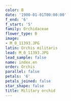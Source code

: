 ```yaml
---
color: B
date: '1900-01-01T00:00:00'
f_end: '6'
f_start: '5'
family: Orchidaceae
flower_type: B
image:
- M_0_11393.JPG
latin: Orchis militaris
lead: M_0_11393.JPG
lead_sample: false
name: index.en
order: Orchis
parallel: false
petals: '6'
petals_joined: false
star_shape: false
title: Military orchid
---
```

